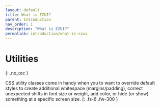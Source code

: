```yaml
---
layout: default
title: What is EZUI?
parent: Introduction
nav_order: 1
description: "What is EZUI?"
permalink: introduction/what-is-ezui
---
```


# Utilities

{: .no_toc }

CSS utility classes come in handy when you to want to override default styles to create additional whitespace (margins/padding), correct unexpected shifts in font size or weight, add color, or hide (or show) something at a specific screen size.
{: .fs-6 .fw-300 }
